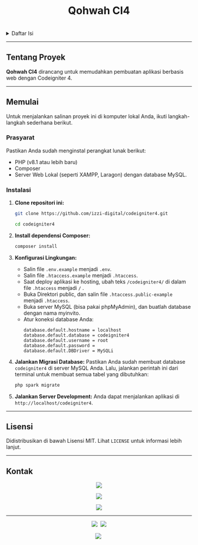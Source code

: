 <div align="center">
  <br />
  <h1 align="center">Qohwah CI4</h1>
</div>
<br>

<details>
  <summary>Daftar Isi</summary>
  <ol>
    <li><a href="#tentang-proyek">Tentang Proyek</a></li>
    <li><a href="#memulai">Memulai</a></li>
    <li><a href="#lisensi">Lisensi</a></li>
    <li><a href="#kontak">Kontak</a></li>
  </ol>
</details>

---

## Tentang Proyek

**Qohwah CI4** dirancang untuk memudahkan pembuatan aplikasi berbasis web dengan Codeigniter 4.

---

## Memulai

Untuk menjalankan salinan proyek ini di komputer lokal Anda, ikuti langkah-langkah sederhana berikut.

### Prasyarat

Pastikan Anda sudah menginstal perangkat lunak berikut:

- PHP (v8.1 atau lebih baru)
- Composer
- Server Web Lokal (seperti XAMPP, Laragon) dengan database MySQL.

### Instalasi

1.  **Clone repositori ini:**

    ```sh
    git clone https://github.com/izzi-digital/codeigniter4.git
    ```

    ```sh
    cd codeigniter4
    ```

2.  **Install dependensi Composer:**

    ```sh
    composer install
    ```

3.  **Konfigurasi Lingkungan:**

    - Salin file `.env.example` menjadi `.env`.
    - Salin file `.htaccess.example` menjadi `.htaccess`.
    - Saat deploy aplikasi ke hosting, ubah teks `/codeigniter4/` di dalam file `.htaccess` menjadi `/` .
    - Buka Direktori public, dan salin file `.htaccess.public-example` menjadi `.htaccess`.
    - Buka server MySQL (bisa pakai phpMyAdmin), dan buatlah database dengan nama myinvito.
    - Atur koneksi database Anda:
      ```env
      database.default.hostname = localhost
      database.default.database = codeigniter4
      database.default.username = root
      database.default.password =
      database.default.DBDriver = MySQLi
      ```

4.  **Jalankan Migrasi Database:**
    Pastikan Anda sudah membuat database `codeigniter4` di server MySQL Anda. Lalu, jalankan perintah ini dari terminal untuk membuat semua tabel yang dibutuhkan:

    ```sh
    php spark migrate
    ```

5.  **Jalankan Server Development:**
    Anda dapat menjalankan aplikasi di `http://localhost/codeigniter4`.

---

## Lisensi

Didistribusikan di bawah Lisensi MIT. Lihat `LICENSE` untuk informasi lebih lanjut.

---

## Kontak

<p align="center">
  <a href="https://github.com/izzi-digital"><img src="https://img.shields.io/badge/GitHub-izzi--digital-0D335D?style=for-the-badge&logo=github&logoColor=white" /></a>
</p>
<p align="center">
  <a href="https://www.youtube.com/@qohwah-id"><img src="https://img.shields.io/badge/YouTube-Qohwah%20ID-0D335D?style=for-the-badge&logo=youtube&logoColor=white" /></a>
</p>
<p align="center">
  <a href="https://www.tiktok.com/@qohwah_id"><img src="https://img.shields.io/badge/TikTok-@qohwah_id-0D335D?style=for-the-badge&logo=tiktok&logoColor=white" /></a>
</p>

---

<p align="center">
  <a href="https://ko-fi.com/izzidigi"><img src="https://img.shields.io/badge/Ko--fi-Support%20Me-0D335D?style=for-the-badge&logo=ko-fi&logoColor=white" /></a> 
  <a href="https://sociabuzz.com/qohwah"><img src="https://img.shields.io/badge/SociaBuzz-Support%20Me-0D335D?style=for-the-badge&logoColor=white" /></a> 
</p>

<p align="center">
  <a href="https://github.com/izzi-digital/myinvito-ci">
  <img src="https://img.shields.io/badge/MyInvito-000000?style=for-the-badge&logo=github&logoColor=white" /></a> 
</p>
